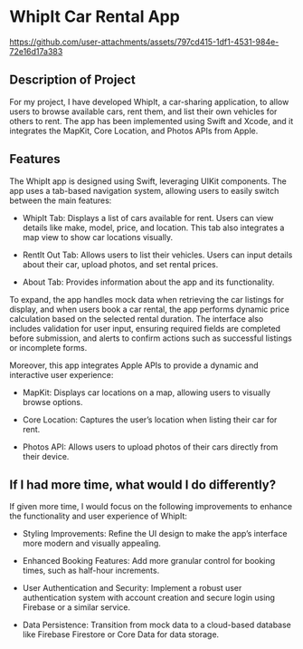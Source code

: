 # WhipIt Car Rental App

https://github.com/user-attachments/assets/797cd415-1df1-4531-984e-72e16d17a383

## Description of Project

For my project, I have developed WhipIt, a car-sharing application, to allow users to browse available cars, rent them, and list their own vehicles for others to rent. The app has been implemented using Swift and Xcode, and it integrates the MapKit, Core Location, and Photos APIs from Apple.

## Features

The WhipIt app is designed using Swift, leveraging UIKit components. The app uses a tab-based navigation system, allowing users to easily switch between the main features:

- WhipIt Tab: Displays a list of cars available for rent. Users can view details like make, model, price, and location. This tab also integrates a map view to show car locations visually.

- RentIt Out Tab: Allows users to list their vehicles. Users can input details about their car, upload photos, and set rental prices.

- About Tab: Provides information about the app and its functionality.

To expand, the app handles mock data when retrieving the car listings for display, and when users book a car rental, the app performs dynamic price calculation based on the selected rental duration. The interface also includes validation for user input, ensuring required fields are completed before submission, and alerts to confirm actions such as successful listings or incomplete forms.

Moreover, this app integrates Apple APIs to provide a dynamic and interactive user experience:

- MapKit: Displays car locations on a map, allowing users to visually browse options.

- Core Location: Captures the user’s location when listing their car for rent.

- Photos API: Allows users to upload photos of their cars directly from their device.

## If I had more time, what would I do differently?

If given more time, I would focus on the following improvements to enhance the functionality and user experience of WhipIt:

- Styling Improvements: Refine the UI design to make the app’s interface more modern and visually appealing.

- Enhanced Booking Features: Add more granular control for booking times, such as half-hour increments.

- User Authentication and Security: Implement a robust user authentication system with account creation and secure login using Firebase or a similar service.

- Data Persistence: Transition from mock data to a cloud-based database like Firebase Firestore or Core Data for data storage.
